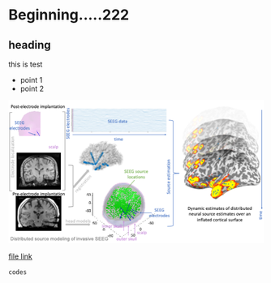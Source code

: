 # Beginning.....222
## heading

this is test
- point 1
- point 2

![](https://github.com/Lin-Brain-Lab/scripts/blob/main/images/seeg_mne.png)

[file link](https://github.com/Lin-Brain-Lab/scripts/blob/main/codes/test.m)

```
codes
```

